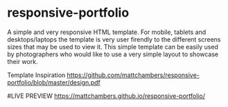 # responsive-portfolio
A simple and very responsive HTML template. 
For mobile, tablets and desktops/laptops the template is very user firendly to the different screens sizes that may be used to view it.
This simple template can be easily used by photographers who would like to use a very simple layout to showcase their work.



Template Inspiration https://github.com/mattchambers/responsive-portfolio/blob/master/design.pdf

#LIVE PREVIEW https://mattchambers.github.io/responsive-portfolio/
